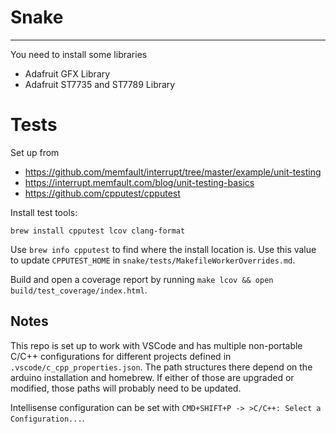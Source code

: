 # Snake

-----

You need to install some libraries
* Adafruit GFX Library
* Adafruit ST7735 and ST7789 Library

# Tests

Set up from
* https://github.com/memfault/interrupt/tree/master/example/unit-testing
* https://interrupt.memfault.com/blog/unit-testing-basics
* https://github.com/cpputest/cpputest

Install test tools:
```
brew install cpputest lcov clang-format
```

Use `brew info cpputest` to find where the install location is. Use this value to update `CPPUTEST_HOME` in `snake/tests/MakefileWorkerOverrides.md`.

Build and open a coverage report by running `make lcov && open build/test_coverage/index.html`.

## Notes
This repo is set up to work with VSCode and has multiple non-portable C/C++ configurations for different projects defined in `.vscode/c_cpp_properties.json`.
The path structures there depend on the arduino installation and homebrew. If either of those are upgraded or modified, those paths will probably need to be updated.

Intellisense configuration can be set with `CMD+SHIFT+P -> >C/C++: Select a Configuration...`.
